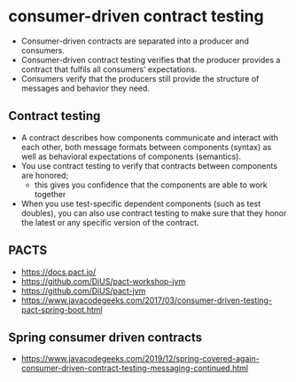 # consumer-driven contract testing

- Consumer-driven contracts are separated into a producer and consumers.
-  Consumer-driven contract testing verifies that the producer provides a contract that fulfils all consumers’ expectations.
- Consumers verify that the producers still provide the structure of messages and behavior they need.

## Contract testing

- A contract describes how components communicate and interact with each other, both message formats between components (syntax) as well as behavioral expectations of components (semantics).
- You use contract testing to verify that contracts between components are honored;
  - this gives you confidence that the components are able to work together
- When you use test-specific dependent components (such as test doubles), you can also use contract testing to make sure that they honor the latest or any specific version of the contract.



## PACTS

- https://docs.pact.io/
- https://github.com/DiUS/pact-workshop-jvm
- https://github.com/DiUS/pact-jvm
- https://www.javacodegeeks.com/2017/03/consumer-driven-testing-pact-spring-boot.html

## Spring consumer driven contracts

- https://www.javacodegeeks.com/2019/12/spring-covered-again-consumer-driven-contract-testing-messaging-continued.html
